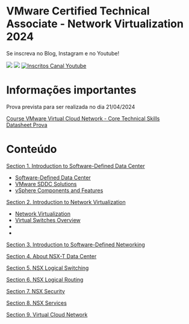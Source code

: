 # VMware Certified Technical Associate - Network Virtualization 2024

Se inscreva no Blog, Instagram e no Youtube!

<p align="left">
  
  <a href="https://infra.expert/#/portal/signup" alt="Blog">
  <img src="https://img.shields.io/static/v1?label=Blog&message=Infra%20Expert&color=232634&style=for-the-badge&logo=ghost&link=https://infra.expert/#/portal/signup"/></a>

  <a href="https://instagram.com/infraantenada" alt="Instagram">
  <img src="https://img.shields.io/badge/@infraantenada-E4405F?style=for-the-badge&logo=instagram&logoColor=white&link=https://instagram.com/infraantenada"/></a>

  <a href="http://youtube.com/infraantenada?sub_confirmation=1">
    <img alt="Inscritos Canal Youtube" src="https://img.shields.io/youtube/channel/subscribers/UC9YAyen5LMa_o2oeJ5bcmdg?label=INFRAANTENADA&logo=Youtube&style=for-the-badge">
  </a>
</p> 

# Informações importantes

Prova prevista para ser realizada no dia 21/04/2024

[Course VMware Virtual Cloud Network - Core Technical Skills](#)\
[Datasheet Prova](https://www.vmware.com/content/dam/digitalmarketing/vmware/en/pdf/datasheet/vmw-virtual-cloud-network.pdf)

# Conteúdo

[Section 1. Introduction to Software-Defined Data Center](sections/1/)

- [Software-Defined Data Center](sections/1/1.md)
- [VMware SDDC Solutions](sections/1/2.md)
- [vSphere Components and Features](sections/1/3.md)

[Section 2. Introduction to Network Virtualization](sections/2/)

- [Network Virtualization](sections/2/4.md)
- [Virtual Switches Overview](sections/2/5.md)
- [](sections/2/6.md)
- [](sections/2/7.md)

[Section 3. Introduction to Software-Defined Networking](sections/3/)

[Section 4. About NSX-T Data Center](sections/4/)

[Section 5. NSX Logical Switching](sections/5/)

[Section 6. NSX Logical Routing](sections/6/)

[Section 7. NSX Security](sections/7/)

[Section 8. NSX Services](sections/8/)

[Section 9. Virtual Cloud Network](sections/9/)